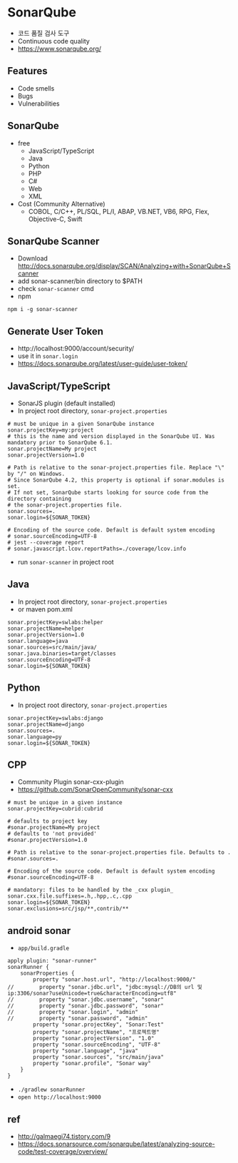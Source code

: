 # SonarQube
- 코드 품질 검사 도구
- Continuous code quality
- https://www.sonarqube.org/

## Features
- Code smells
- Bugs
- Vulnerabilities

## SonarQube
- free
  * JavaScript/TypeScript
  * Java
  * Python
  * PHP
  * C#
  * Web
  * XML
- Cost (Community Alternative)
  * COBOL, C/C++, PL/SQL, PL/I, ABAP, VB.NET, VB6, RPG, Flex, Objective-C, Swift

## SonarQube Scanner
- Download http://docs.sonarqube.org/display/SCAN/Analyzing+with+SonarQube+Scanner
- add sonar-scanner/bin directory to $PATH
- check `sonar-scanner` cmd
- npm
```
npm i -g sonar-scanner
```

## Generate User Token
- http://localhost:9000/account/security/
- use it in `sonar.login`
- https://docs.sonarqube.org/latest/user-guide/user-token/

## JavaScript/TypeScript
- SonarJS plugin (default installed)
- In project root directory, `sonar-project.properties`

```
# must be unique in a given SonarQube instance
sonar.projectKey=my:project
# this is the name and version displayed in the SonarQube UI. Was mandatory prior to SonarQube 6.1.
sonar.projectName=My project
sonar.projectVersion=1.0

# Path is relative to the sonar-project.properties file. Replace "\" by "/" on Windows.
# Since SonarQube 4.2, this property is optional if sonar.modules is set.
# If not set, SonarQube starts looking for source code from the directory containing
# the sonar-project.properties file.
sonar.sources=.
sonar.login=${SONAR_TOKEN}

# Encoding of the source code. Default is default system encoding
# sonar.sourceEncoding=UTF-8
# jest --coverage report
# sonar.javascript.lcov.reportPaths=./coverage/lcov.info
```
- run `sonar-scanner` in project root

## Java
- In project root directory, `sonar-project.properties`
- or maven pom.xml

```
sonar.projectKey=swlabs:helper
sonar.projectName=helper
sonar.projectVersion=1.0
sonar.language=java
sonar.sources=src/main/java/
sonar.java.binaries=target/classes
sonar.sourceEncoding=UTF-8
sonar.login=${SONAR_TOKEN}
```

## Python
- In project root directory, `sonar-project.properties`

```
sonar.projectKey=swlabs:django
sonar.projectName=django
sonar.sources=.
sonar.language=py
sonar.login=${SONAR_TOKEN}
```

## CPP
- Community Plugin sonar-cxx-plugin
- https://github.com/SonarOpenCommunity/sonar-cxx

```
# must be unique in a given instance
sonar.projectKey=cubrid:cubrid

# defaults to project key
#sonar.projectName=My project
# defaults to 'not provided'
#sonar.projectVersion=1.0

# Path is relative to the sonar-project.properties file. Defaults to .
#sonar.sources=.

# Encoding of the source code. Default is default system encoding
#sonar.sourceEncoding=UTF-8

# mandatory: files to be handled by the _cxx plugin_
sonar.cxx.file.suffixes=.h,.hpp,.c,.cpp
sonar.login=${SONAR_TOKEN}
sonar.exclusions=src/jsp/**,contrib/**
```

## android sonar
- `app/build.gradle`

```
apply plugin: "sonar-runner"
sonarRunner {
    sonarProperties {
        property "sonar.host.url", "http://localhost:9000/"
//        property "sonar.jdbc.url", "jdbc:mysql://DB의 url 및 ip:3306/sonar?useUnicode=true&characterEncoding=utf8"
//        property "sonar.jdbc.username", "sonar"
//        property "sonar.jdbc.password", "sonar"
//        property "sonar.login", "admin"
//        property "sonar.password", "admin"
        property "sonar.projectKey", "Sonar:Test"
        property "sonar.projectName", "프로젝트명"
        property "sonar.projectVersion", "1.0"
        property "sonar.sourceEncoding", "UTF-8"
        property "sonar.language", "java"
        property "sonar.sources", "src/main/java"
        property "sonar.profile", "Sonar way"
    }
}
```
- `./gradlew sonarRunner`
- `open http://localhost:9000`

## ref
- http://galmaegi74.tistory.com/9
- https://docs.sonarsource.com/sonarqube/latest/analyzing-source-code/test-coverage/overview/
